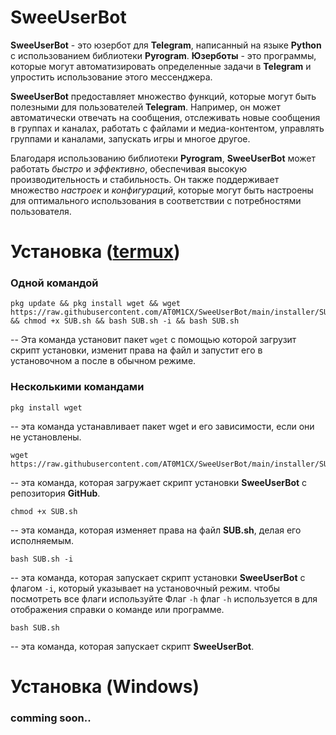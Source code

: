 ﻿# SweeUserBot

**SweeUserBot** - это юзербот для **Telegram**, написанный на языке **Python** с использованием библиотеки **Pyrogram**. **Юзерботы** - это программы, которые могут автоматизировать определенные задачи в **Telegram** и упростить использование этого мессенджера.

**SweeUserBot** предоставляет множество функций, которые могут быть полезными для пользователей **Telegram**. Например, он может автоматически отвечать на сообщения, отслеживать новые сообщения в группах и каналах, работать с файлами и медиа-контентом, управлять группами и каналами, запускать игры и многое другое.

Благодаря использованию библиотеки **Pyrogram**, **SweeUserBot** может работать *быстро* и *эффективно*, обеспечивая высокую производительность и стабильность. Он также поддерживает множество *настроек* и *конфигураций*, которые могут быть настроены для оптимального использования в соответствии с потребностями пользователя.

# Установка ([termux](https://github.com/termux/termux-app/releases/download/v0.118.0/termux-app_v0.118.0+github-debug_universal.apk))

### Одной командой 

	pkg update && pkg install wget && wget https://raw.githubusercontent.com/AT0M1CX/SweeUserBot/main/installer/SUB.sh && chmod +x SUB.sh && bash SUB.sh -i && bash SUB.sh
-- Эта команда установит пакет `wget` с помощью которой загрузит скрипт установки, изменит права на файл и запустит его в установочном а после в обычном режиме.

### Несколькими командами
 
	pkg install wget
-- эта команда устанавливает пакет wget и его зависимости, если они не установлены.

	wget https://raw.githubusercontent.com/AT0M1CX/SweeUserBot/main/installer/SUB.sh
-- эта команда, которая загружает скрипт установки **SweeUserBot** с репозитория **GitHub**.

	chmod +x SUB.sh
-- эта команда, которая изменяет права на файл **SUB.sh**, делая его исполняемым.

	bash SUB.sh -i
-- эта команда, которая запускает скрипт установки **SweeUserBot** с флагом `-i`, который указывает на установочный режим. чтобы посмотреть все флаги используйте Флаг `-h` флаг `-h` используется в для отображения справки о команде или программе. 
	
	bash SUB.sh 
-- этa команда, которая запускает скрипт **SweeUserBot**.

# Установка (Windows)
### comming soon..
